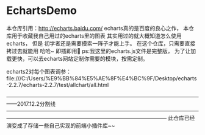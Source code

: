 # EchartsDemo
本仓库引用：http://echarts.baidu.com/
echarts真的是百度的良心之作，
本仓库用于收藏我自己用过的echarts里的图表
其实用过的就大概知道怎么使用echarts，
但是 初学者还是需要摸索一阵子才能上手。
在这个仓库，只需要直接拷过去就能用 哈哈~
即插即用🙏
ps:我这里的echarts.js文件是完整版，
为了让加载更快，可以去echarts网站定制你需要的模块，按需定制。

echarts2对每个图表调参：file:///C:/Users/%E9%BB%84%E5%AE%8F%E4%BC%9F/Desktop/echarts-2.2.7/echarts-2.2.7/test/allchart/all.html

——————————————————————————————————————2017.12.2分割线——————————————————————————————————————————————————————————————————
此仓库已经演变成了存储一些自己实现的前端小插件库~~

